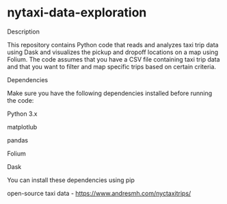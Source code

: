 # nytaxi-data-exploration

Description

This repository contains Python code that reads and analyzes taxi trip data using Dask and visualizes the pickup and dropoff locations on a map using Folium. The code assumes that you have a CSV file containing taxi trip data and that you want to filter and map specific trips based on certain criteria.

Dependencies

Make sure you have the following dependencies installed before running the code:

Python 3.x

matplotlub

pandas

Folium

Dask

You can install these dependencies using pip

open-source taxi data - https://www.andresmh.com/nyctaxitrips/

